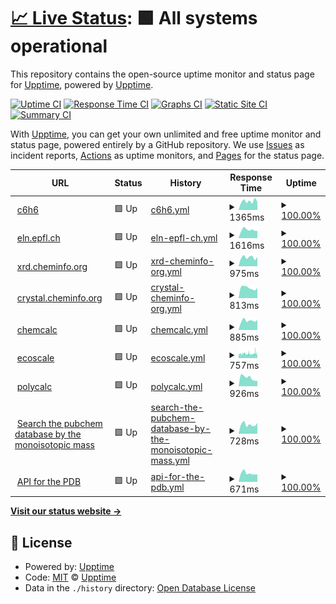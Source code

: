 # [📈 Live Status](https://demo.upptime.js.org): <!--live status--> **🟩 All systems operational**

This repository contains the open-source uptime monitor and status page for [Upptime](https://upptime.js.org), powered by [Upptime](https://github.com/upptime/upptime).

[![Uptime CI](https://github.com/kjappelbaum/cheminfo-status/workflows/Uptime%20CI/badge.svg)](https://github.com/upptime/upptime/actions?query=workflow%3A%22Uptime+CI%22)
[![Response Time CI](https://github.com/kjappelbaum/cheminfo-status/workflows/Response%20Time%20CI/badge.svg)](https://github.com/upptime/upptime/actions?query=workflow%3A%22Response+Time+CI%22)
[![Graphs CI](https://github.com/kjappelbaum/cheminfo-status/workflows/Graphs%20CI/badge.svg)](https://github.com/upptime/upptime/actions?query=workflow%3A%22Graphs+CI%22)
[![Static Site CI](https://github.com/kjappelbaum/cheminfo-status/workflows/Static%20Site%20CI/badge.svg)](https://github.com/upptime/upptime/actions?query=workflow%3A%22Static+Site+CI%22)
[![Summary CI](https://github.com/kjappelbaum/cheminfo-status/workflows/Summary%20CI/badge.svg)](https://github.com/upptime/upptime/actions?query=workflow%3A%22Summary+CI%22)

With [Upptime](https://upptime.js.org), you can get your own unlimited and free uptime monitor and status page, powered entirely by a GitHub repository. We use [Issues](https://github.com/upptime/upptime/issues) as incident reports, [Actions](https://github.com/upptime/upptime/actions) as uptime monitors, and [Pages](https://demo.upptime.js.org) for the status page.

<!--start: status pages-->
<!-- This summary is generated by Upptime (https://github.com/upptime/upptime) -->
<!-- Do not edit this manually, your changes will be overwritten -->
<!-- prettier-ignore -->
| URL | Status | History | Response Time | Uptime |
| --- | ------ | ------- | ------------- | ------ |
| <img alt="" src="https://favicons.githubusercontent.com/www.c6h6.org" height="13"> [c6h6](https://www.c6h6.org/) | 🟩 Up | [c6h6.yml](https://github.com/kjappelbaum/cheminfo-status/commits/HEAD/history/c6h6.yml) | <details><summary><img alt="Response time graph" src="./graphs/c6h6/response-time-week.png" height="20"> 1365ms</summary><br><a href="https://kjappelbaum.github.io/cheminfo-status/history/c6h6"><img alt="Response time 1110" src="https://img.shields.io/endpoint?url=https%3A%2F%2Fraw.githubusercontent.com%2Fkjappelbaum%2Fcheminfo-status%2FHEAD%2Fapi%2Fc6h6%2Fresponse-time.json"></a><br><a href="https://kjappelbaum.github.io/cheminfo-status/history/c6h6"><img alt="24-hour response time 1284" src="https://img.shields.io/endpoint?url=https%3A%2F%2Fraw.githubusercontent.com%2Fkjappelbaum%2Fcheminfo-status%2FHEAD%2Fapi%2Fc6h6%2Fresponse-time-day.json"></a><br><a href="https://kjappelbaum.github.io/cheminfo-status/history/c6h6"><img alt="7-day response time 1365" src="https://img.shields.io/endpoint?url=https%3A%2F%2Fraw.githubusercontent.com%2Fkjappelbaum%2Fcheminfo-status%2FHEAD%2Fapi%2Fc6h6%2Fresponse-time-week.json"></a><br><a href="https://kjappelbaum.github.io/cheminfo-status/history/c6h6"><img alt="30-day response time 1162" src="https://img.shields.io/endpoint?url=https%3A%2F%2Fraw.githubusercontent.com%2Fkjappelbaum%2Fcheminfo-status%2FHEAD%2Fapi%2Fc6h6%2Fresponse-time-month.json"></a><br><a href="https://kjappelbaum.github.io/cheminfo-status/history/c6h6"><img alt="1-year response time 1110" src="https://img.shields.io/endpoint?url=https%3A%2F%2Fraw.githubusercontent.com%2Fkjappelbaum%2Fcheminfo-status%2FHEAD%2Fapi%2Fc6h6%2Fresponse-time-year.json"></a></details> | <details><summary><a href="https://kjappelbaum.github.io/cheminfo-status/history/c6h6">100.00%</a></summary><a href="https://kjappelbaum.github.io/cheminfo-status/history/c6h6"><img alt="All-time uptime 100.00%" src="https://img.shields.io/endpoint?url=https%3A%2F%2Fraw.githubusercontent.com%2Fkjappelbaum%2Fcheminfo-status%2FHEAD%2Fapi%2Fc6h6%2Fuptime.json"></a><br><a href="https://kjappelbaum.github.io/cheminfo-status/history/c6h6"><img alt="24-hour uptime 100.00%" src="https://img.shields.io/endpoint?url=https%3A%2F%2Fraw.githubusercontent.com%2Fkjappelbaum%2Fcheminfo-status%2FHEAD%2Fapi%2Fc6h6%2Fuptime-day.json"></a><br><a href="https://kjappelbaum.github.io/cheminfo-status/history/c6h6"><img alt="7-day uptime 100.00%" src="https://img.shields.io/endpoint?url=https%3A%2F%2Fraw.githubusercontent.com%2Fkjappelbaum%2Fcheminfo-status%2FHEAD%2Fapi%2Fc6h6%2Fuptime-week.json"></a><br><a href="https://kjappelbaum.github.io/cheminfo-status/history/c6h6"><img alt="30-day uptime 100.00%" src="https://img.shields.io/endpoint?url=https%3A%2F%2Fraw.githubusercontent.com%2Fkjappelbaum%2Fcheminfo-status%2FHEAD%2Fapi%2Fc6h6%2Fuptime-month.json"></a><br><a href="https://kjappelbaum.github.io/cheminfo-status/history/c6h6"><img alt="1-year uptime 100.00%" src="https://img.shields.io/endpoint?url=https%3A%2F%2Fraw.githubusercontent.com%2Fkjappelbaum%2Fcheminfo-status%2FHEAD%2Fapi%2Fc6h6%2Fuptime-year.json"></a></details>
| <img alt="" src="https://favicons.githubusercontent.com/eln.epfl.ch" height="13"> [eln.epfl.ch](https://eln.epfl.ch) | 🟩 Up | [eln-epfl-ch.yml](https://github.com/kjappelbaum/cheminfo-status/commits/HEAD/history/eln-epfl-ch.yml) | <details><summary><img alt="Response time graph" src="./graphs/eln-epfl-ch/response-time-week.png" height="20"> 1616ms</summary><br><a href="https://kjappelbaum.github.io/cheminfo-status/history/eln-epfl-ch"><img alt="Response time 1681" src="https://img.shields.io/endpoint?url=https%3A%2F%2Fraw.githubusercontent.com%2Fkjappelbaum%2Fcheminfo-status%2FHEAD%2Fapi%2Feln-epfl-ch%2Fresponse-time.json"></a><br><a href="https://kjappelbaum.github.io/cheminfo-status/history/eln-epfl-ch"><img alt="24-hour response time 1440" src="https://img.shields.io/endpoint?url=https%3A%2F%2Fraw.githubusercontent.com%2Fkjappelbaum%2Fcheminfo-status%2FHEAD%2Fapi%2Feln-epfl-ch%2Fresponse-time-day.json"></a><br><a href="https://kjappelbaum.github.io/cheminfo-status/history/eln-epfl-ch"><img alt="7-day response time 1616" src="https://img.shields.io/endpoint?url=https%3A%2F%2Fraw.githubusercontent.com%2Fkjappelbaum%2Fcheminfo-status%2FHEAD%2Fapi%2Feln-epfl-ch%2Fresponse-time-week.json"></a><br><a href="https://kjappelbaum.github.io/cheminfo-status/history/eln-epfl-ch"><img alt="30-day response time 1904" src="https://img.shields.io/endpoint?url=https%3A%2F%2Fraw.githubusercontent.com%2Fkjappelbaum%2Fcheminfo-status%2FHEAD%2Fapi%2Feln-epfl-ch%2Fresponse-time-month.json"></a><br><a href="https://kjappelbaum.github.io/cheminfo-status/history/eln-epfl-ch"><img alt="1-year response time 1681" src="https://img.shields.io/endpoint?url=https%3A%2F%2Fraw.githubusercontent.com%2Fkjappelbaum%2Fcheminfo-status%2FHEAD%2Fapi%2Feln-epfl-ch%2Fresponse-time-year.json"></a></details> | <details><summary><a href="https://kjappelbaum.github.io/cheminfo-status/history/eln-epfl-ch">100.00%</a></summary><a href="https://kjappelbaum.github.io/cheminfo-status/history/eln-epfl-ch"><img alt="All-time uptime 100.00%" src="https://img.shields.io/endpoint?url=https%3A%2F%2Fraw.githubusercontent.com%2Fkjappelbaum%2Fcheminfo-status%2FHEAD%2Fapi%2Feln-epfl-ch%2Fuptime.json"></a><br><a href="https://kjappelbaum.github.io/cheminfo-status/history/eln-epfl-ch"><img alt="24-hour uptime 100.00%" src="https://img.shields.io/endpoint?url=https%3A%2F%2Fraw.githubusercontent.com%2Fkjappelbaum%2Fcheminfo-status%2FHEAD%2Fapi%2Feln-epfl-ch%2Fuptime-day.json"></a><br><a href="https://kjappelbaum.github.io/cheminfo-status/history/eln-epfl-ch"><img alt="7-day uptime 100.00%" src="https://img.shields.io/endpoint?url=https%3A%2F%2Fraw.githubusercontent.com%2Fkjappelbaum%2Fcheminfo-status%2FHEAD%2Fapi%2Feln-epfl-ch%2Fuptime-week.json"></a><br><a href="https://kjappelbaum.github.io/cheminfo-status/history/eln-epfl-ch"><img alt="30-day uptime 100.00%" src="https://img.shields.io/endpoint?url=https%3A%2F%2Fraw.githubusercontent.com%2Fkjappelbaum%2Fcheminfo-status%2FHEAD%2Fapi%2Feln-epfl-ch%2Fuptime-month.json"></a><br><a href="https://kjappelbaum.github.io/cheminfo-status/history/eln-epfl-ch"><img alt="1-year uptime 100.00%" src="https://img.shields.io/endpoint?url=https%3A%2F%2Fraw.githubusercontent.com%2Fkjappelbaum%2Fcheminfo-status%2FHEAD%2Fapi%2Feln-epfl-ch%2Fuptime-year.json"></a></details>
| <img alt="" src="https://favicons.githubusercontent.com/xrd.cheminfo.org" height="13"> [xrd.cheminfo.org](https://xrd.cheminfo.org) | 🟩 Up | [xrd-cheminfo-org.yml](https://github.com/kjappelbaum/cheminfo-status/commits/HEAD/history/xrd-cheminfo-org.yml) | <details><summary><img alt="Response time graph" src="./graphs/xrd-cheminfo-org/response-time-week.png" height="20"> 975ms</summary><br><a href="https://kjappelbaum.github.io/cheminfo-status/history/xrd-cheminfo-org"><img alt="Response time 928" src="https://img.shields.io/endpoint?url=https%3A%2F%2Fraw.githubusercontent.com%2Fkjappelbaum%2Fcheminfo-status%2FHEAD%2Fapi%2Fxrd-cheminfo-org%2Fresponse-time.json"></a><br><a href="https://kjappelbaum.github.io/cheminfo-status/history/xrd-cheminfo-org"><img alt="24-hour response time 1021" src="https://img.shields.io/endpoint?url=https%3A%2F%2Fraw.githubusercontent.com%2Fkjappelbaum%2Fcheminfo-status%2FHEAD%2Fapi%2Fxrd-cheminfo-org%2Fresponse-time-day.json"></a><br><a href="https://kjappelbaum.github.io/cheminfo-status/history/xrd-cheminfo-org"><img alt="7-day response time 975" src="https://img.shields.io/endpoint?url=https%3A%2F%2Fraw.githubusercontent.com%2Fkjappelbaum%2Fcheminfo-status%2FHEAD%2Fapi%2Fxrd-cheminfo-org%2Fresponse-time-week.json"></a><br><a href="https://kjappelbaum.github.io/cheminfo-status/history/xrd-cheminfo-org"><img alt="30-day response time 942" src="https://img.shields.io/endpoint?url=https%3A%2F%2Fraw.githubusercontent.com%2Fkjappelbaum%2Fcheminfo-status%2FHEAD%2Fapi%2Fxrd-cheminfo-org%2Fresponse-time-month.json"></a><br><a href="https://kjappelbaum.github.io/cheminfo-status/history/xrd-cheminfo-org"><img alt="1-year response time 928" src="https://img.shields.io/endpoint?url=https%3A%2F%2Fraw.githubusercontent.com%2Fkjappelbaum%2Fcheminfo-status%2FHEAD%2Fapi%2Fxrd-cheminfo-org%2Fresponse-time-year.json"></a></details> | <details><summary><a href="https://kjappelbaum.github.io/cheminfo-status/history/xrd-cheminfo-org">100.00%</a></summary><a href="https://kjappelbaum.github.io/cheminfo-status/history/xrd-cheminfo-org"><img alt="All-time uptime 100.00%" src="https://img.shields.io/endpoint?url=https%3A%2F%2Fraw.githubusercontent.com%2Fkjappelbaum%2Fcheminfo-status%2FHEAD%2Fapi%2Fxrd-cheminfo-org%2Fuptime.json"></a><br><a href="https://kjappelbaum.github.io/cheminfo-status/history/xrd-cheminfo-org"><img alt="24-hour uptime 100.00%" src="https://img.shields.io/endpoint?url=https%3A%2F%2Fraw.githubusercontent.com%2Fkjappelbaum%2Fcheminfo-status%2FHEAD%2Fapi%2Fxrd-cheminfo-org%2Fuptime-day.json"></a><br><a href="https://kjappelbaum.github.io/cheminfo-status/history/xrd-cheminfo-org"><img alt="7-day uptime 100.00%" src="https://img.shields.io/endpoint?url=https%3A%2F%2Fraw.githubusercontent.com%2Fkjappelbaum%2Fcheminfo-status%2FHEAD%2Fapi%2Fxrd-cheminfo-org%2Fuptime-week.json"></a><br><a href="https://kjappelbaum.github.io/cheminfo-status/history/xrd-cheminfo-org"><img alt="30-day uptime 100.00%" src="https://img.shields.io/endpoint?url=https%3A%2F%2Fraw.githubusercontent.com%2Fkjappelbaum%2Fcheminfo-status%2FHEAD%2Fapi%2Fxrd-cheminfo-org%2Fuptime-month.json"></a><br><a href="https://kjappelbaum.github.io/cheminfo-status/history/xrd-cheminfo-org"><img alt="1-year uptime 100.00%" src="https://img.shields.io/endpoint?url=https%3A%2F%2Fraw.githubusercontent.com%2Fkjappelbaum%2Fcheminfo-status%2FHEAD%2Fapi%2Fxrd-cheminfo-org%2Fuptime-year.json"></a></details>
| <img alt="" src="https://favicons.githubusercontent.com/crystal.cheminfo.org" height="13"> [crystal.cheminfo.org](https://crystal.cheminfo.org/) | 🟩 Up | [crystal-cheminfo-org.yml](https://github.com/kjappelbaum/cheminfo-status/commits/HEAD/history/crystal-cheminfo-org.yml) | <details><summary><img alt="Response time graph" src="./graphs/crystal-cheminfo-org/response-time-week.png" height="20"> 813ms</summary><br><a href="https://kjappelbaum.github.io/cheminfo-status/history/crystal-cheminfo-org"><img alt="Response time 805" src="https://img.shields.io/endpoint?url=https%3A%2F%2Fraw.githubusercontent.com%2Fkjappelbaum%2Fcheminfo-status%2FHEAD%2Fapi%2Fcrystal-cheminfo-org%2Fresponse-time.json"></a><br><a href="https://kjappelbaum.github.io/cheminfo-status/history/crystal-cheminfo-org"><img alt="24-hour response time 811" src="https://img.shields.io/endpoint?url=https%3A%2F%2Fraw.githubusercontent.com%2Fkjappelbaum%2Fcheminfo-status%2FHEAD%2Fapi%2Fcrystal-cheminfo-org%2Fresponse-time-day.json"></a><br><a href="https://kjappelbaum.github.io/cheminfo-status/history/crystal-cheminfo-org"><img alt="7-day response time 813" src="https://img.shields.io/endpoint?url=https%3A%2F%2Fraw.githubusercontent.com%2Fkjappelbaum%2Fcheminfo-status%2FHEAD%2Fapi%2Fcrystal-cheminfo-org%2Fresponse-time-week.json"></a><br><a href="https://kjappelbaum.github.io/cheminfo-status/history/crystal-cheminfo-org"><img alt="30-day response time 827" src="https://img.shields.io/endpoint?url=https%3A%2F%2Fraw.githubusercontent.com%2Fkjappelbaum%2Fcheminfo-status%2FHEAD%2Fapi%2Fcrystal-cheminfo-org%2Fresponse-time-month.json"></a><br><a href="https://kjappelbaum.github.io/cheminfo-status/history/crystal-cheminfo-org"><img alt="1-year response time 805" src="https://img.shields.io/endpoint?url=https%3A%2F%2Fraw.githubusercontent.com%2Fkjappelbaum%2Fcheminfo-status%2FHEAD%2Fapi%2Fcrystal-cheminfo-org%2Fresponse-time-year.json"></a></details> | <details><summary><a href="https://kjappelbaum.github.io/cheminfo-status/history/crystal-cheminfo-org">100.00%</a></summary><a href="https://kjappelbaum.github.io/cheminfo-status/history/crystal-cheminfo-org"><img alt="All-time uptime 100.00%" src="https://img.shields.io/endpoint?url=https%3A%2F%2Fraw.githubusercontent.com%2Fkjappelbaum%2Fcheminfo-status%2FHEAD%2Fapi%2Fcrystal-cheminfo-org%2Fuptime.json"></a><br><a href="https://kjappelbaum.github.io/cheminfo-status/history/crystal-cheminfo-org"><img alt="24-hour uptime 100.00%" src="https://img.shields.io/endpoint?url=https%3A%2F%2Fraw.githubusercontent.com%2Fkjappelbaum%2Fcheminfo-status%2FHEAD%2Fapi%2Fcrystal-cheminfo-org%2Fuptime-day.json"></a><br><a href="https://kjappelbaum.github.io/cheminfo-status/history/crystal-cheminfo-org"><img alt="7-day uptime 100.00%" src="https://img.shields.io/endpoint?url=https%3A%2F%2Fraw.githubusercontent.com%2Fkjappelbaum%2Fcheminfo-status%2FHEAD%2Fapi%2Fcrystal-cheminfo-org%2Fuptime-week.json"></a><br><a href="https://kjappelbaum.github.io/cheminfo-status/history/crystal-cheminfo-org"><img alt="30-day uptime 100.00%" src="https://img.shields.io/endpoint?url=https%3A%2F%2Fraw.githubusercontent.com%2Fkjappelbaum%2Fcheminfo-status%2FHEAD%2Fapi%2Fcrystal-cheminfo-org%2Fuptime-month.json"></a><br><a href="https://kjappelbaum.github.io/cheminfo-status/history/crystal-cheminfo-org"><img alt="1-year uptime 100.00%" src="https://img.shields.io/endpoint?url=https%3A%2F%2Fraw.githubusercontent.com%2Fkjappelbaum%2Fcheminfo-status%2FHEAD%2Fapi%2Fcrystal-cheminfo-org%2Fuptime-year.json"></a></details>
| <img alt="" src="https://favicons.githubusercontent.com/www.chemcalc.org" height="13"> [chemcalc](https://www.chemcalc.org/) | 🟩 Up | [chemcalc.yml](https://github.com/kjappelbaum/cheminfo-status/commits/HEAD/history/chemcalc.yml) | <details><summary><img alt="Response time graph" src="./graphs/chemcalc/response-time-week.png" height="20"> 885ms</summary><br><a href="https://kjappelbaum.github.io/cheminfo-status/history/chemcalc"><img alt="Response time 793" src="https://img.shields.io/endpoint?url=https%3A%2F%2Fraw.githubusercontent.com%2Fkjappelbaum%2Fcheminfo-status%2FHEAD%2Fapi%2Fchemcalc%2Fresponse-time.json"></a><br><a href="https://kjappelbaum.github.io/cheminfo-status/history/chemcalc"><img alt="24-hour response time 947" src="https://img.shields.io/endpoint?url=https%3A%2F%2Fraw.githubusercontent.com%2Fkjappelbaum%2Fcheminfo-status%2FHEAD%2Fapi%2Fchemcalc%2Fresponse-time-day.json"></a><br><a href="https://kjappelbaum.github.io/cheminfo-status/history/chemcalc"><img alt="7-day response time 885" src="https://img.shields.io/endpoint?url=https%3A%2F%2Fraw.githubusercontent.com%2Fkjappelbaum%2Fcheminfo-status%2FHEAD%2Fapi%2Fchemcalc%2Fresponse-time-week.json"></a><br><a href="https://kjappelbaum.github.io/cheminfo-status/history/chemcalc"><img alt="30-day response time 836" src="https://img.shields.io/endpoint?url=https%3A%2F%2Fraw.githubusercontent.com%2Fkjappelbaum%2Fcheminfo-status%2FHEAD%2Fapi%2Fchemcalc%2Fresponse-time-month.json"></a><br><a href="https://kjappelbaum.github.io/cheminfo-status/history/chemcalc"><img alt="1-year response time 793" src="https://img.shields.io/endpoint?url=https%3A%2F%2Fraw.githubusercontent.com%2Fkjappelbaum%2Fcheminfo-status%2FHEAD%2Fapi%2Fchemcalc%2Fresponse-time-year.json"></a></details> | <details><summary><a href="https://kjappelbaum.github.io/cheminfo-status/history/chemcalc">100.00%</a></summary><a href="https://kjappelbaum.github.io/cheminfo-status/history/chemcalc"><img alt="All-time uptime 100.00%" src="https://img.shields.io/endpoint?url=https%3A%2F%2Fraw.githubusercontent.com%2Fkjappelbaum%2Fcheminfo-status%2FHEAD%2Fapi%2Fchemcalc%2Fuptime.json"></a><br><a href="https://kjappelbaum.github.io/cheminfo-status/history/chemcalc"><img alt="24-hour uptime 100.00%" src="https://img.shields.io/endpoint?url=https%3A%2F%2Fraw.githubusercontent.com%2Fkjappelbaum%2Fcheminfo-status%2FHEAD%2Fapi%2Fchemcalc%2Fuptime-day.json"></a><br><a href="https://kjappelbaum.github.io/cheminfo-status/history/chemcalc"><img alt="7-day uptime 100.00%" src="https://img.shields.io/endpoint?url=https%3A%2F%2Fraw.githubusercontent.com%2Fkjappelbaum%2Fcheminfo-status%2FHEAD%2Fapi%2Fchemcalc%2Fuptime-week.json"></a><br><a href="https://kjappelbaum.github.io/cheminfo-status/history/chemcalc"><img alt="30-day uptime 100.00%" src="https://img.shields.io/endpoint?url=https%3A%2F%2Fraw.githubusercontent.com%2Fkjappelbaum%2Fcheminfo-status%2FHEAD%2Fapi%2Fchemcalc%2Fuptime-month.json"></a><br><a href="https://kjappelbaum.github.io/cheminfo-status/history/chemcalc"><img alt="1-year uptime 100.00%" src="https://img.shields.io/endpoint?url=https%3A%2F%2Fraw.githubusercontent.com%2Fkjappelbaum%2Fcheminfo-status%2FHEAD%2Fapi%2Fchemcalc%2Fuptime-year.json"></a></details>
| <img alt="" src="https://favicons.githubusercontent.com/ecoscale.cheminfo.org" height="13"> [ecoscale](http://ecoscale.cheminfo.org/) | 🟩 Up | [ecoscale.yml](https://github.com/kjappelbaum/cheminfo-status/commits/HEAD/history/ecoscale.yml) | <details><summary><img alt="Response time graph" src="./graphs/ecoscale/response-time-week.png" height="20"> 757ms</summary><br><a href="https://kjappelbaum.github.io/cheminfo-status/history/ecoscale"><img alt="Response time 709" src="https://img.shields.io/endpoint?url=https%3A%2F%2Fraw.githubusercontent.com%2Fkjappelbaum%2Fcheminfo-status%2FHEAD%2Fapi%2Fecoscale%2Fresponse-time.json"></a><br><a href="https://kjappelbaum.github.io/cheminfo-status/history/ecoscale"><img alt="24-hour response time 821" src="https://img.shields.io/endpoint?url=https%3A%2F%2Fraw.githubusercontent.com%2Fkjappelbaum%2Fcheminfo-status%2FHEAD%2Fapi%2Fecoscale%2Fresponse-time-day.json"></a><br><a href="https://kjappelbaum.github.io/cheminfo-status/history/ecoscale"><img alt="7-day response time 757" src="https://img.shields.io/endpoint?url=https%3A%2F%2Fraw.githubusercontent.com%2Fkjappelbaum%2Fcheminfo-status%2FHEAD%2Fapi%2Fecoscale%2Fresponse-time-week.json"></a><br><a href="https://kjappelbaum.github.io/cheminfo-status/history/ecoscale"><img alt="30-day response time 721" src="https://img.shields.io/endpoint?url=https%3A%2F%2Fraw.githubusercontent.com%2Fkjappelbaum%2Fcheminfo-status%2FHEAD%2Fapi%2Fecoscale%2Fresponse-time-month.json"></a><br><a href="https://kjappelbaum.github.io/cheminfo-status/history/ecoscale"><img alt="1-year response time 709" src="https://img.shields.io/endpoint?url=https%3A%2F%2Fraw.githubusercontent.com%2Fkjappelbaum%2Fcheminfo-status%2FHEAD%2Fapi%2Fecoscale%2Fresponse-time-year.json"></a></details> | <details><summary><a href="https://kjappelbaum.github.io/cheminfo-status/history/ecoscale">100.00%</a></summary><a href="https://kjappelbaum.github.io/cheminfo-status/history/ecoscale"><img alt="All-time uptime 100.00%" src="https://img.shields.io/endpoint?url=https%3A%2F%2Fraw.githubusercontent.com%2Fkjappelbaum%2Fcheminfo-status%2FHEAD%2Fapi%2Fecoscale%2Fuptime.json"></a><br><a href="https://kjappelbaum.github.io/cheminfo-status/history/ecoscale"><img alt="24-hour uptime 100.00%" src="https://img.shields.io/endpoint?url=https%3A%2F%2Fraw.githubusercontent.com%2Fkjappelbaum%2Fcheminfo-status%2FHEAD%2Fapi%2Fecoscale%2Fuptime-day.json"></a><br><a href="https://kjappelbaum.github.io/cheminfo-status/history/ecoscale"><img alt="7-day uptime 100.00%" src="https://img.shields.io/endpoint?url=https%3A%2F%2Fraw.githubusercontent.com%2Fkjappelbaum%2Fcheminfo-status%2FHEAD%2Fapi%2Fecoscale%2Fuptime-week.json"></a><br><a href="https://kjappelbaum.github.io/cheminfo-status/history/ecoscale"><img alt="30-day uptime 100.00%" src="https://img.shields.io/endpoint?url=https%3A%2F%2Fraw.githubusercontent.com%2Fkjappelbaum%2Fcheminfo-status%2FHEAD%2Fapi%2Fecoscale%2Fuptime-month.json"></a><br><a href="https://kjappelbaum.github.io/cheminfo-status/history/ecoscale"><img alt="1-year uptime 100.00%" src="https://img.shields.io/endpoint?url=https%3A%2F%2Fraw.githubusercontent.com%2Fkjappelbaum%2Fcheminfo-status%2FHEAD%2Fapi%2Fecoscale%2Fuptime-year.json"></a></details>
| <img alt="" src="https://favicons.githubusercontent.com/www.polycalc.org" height="13"> [polycalc](https://www.polycalc.org/) | 🟩 Up | [polycalc.yml](https://github.com/kjappelbaum/cheminfo-status/commits/HEAD/history/polycalc.yml) | <details><summary><img alt="Response time graph" src="./graphs/polycalc/response-time-week.png" height="20"> 926ms</summary><br><a href="https://kjappelbaum.github.io/cheminfo-status/history/polycalc"><img alt="Response time 863" src="https://img.shields.io/endpoint?url=https%3A%2F%2Fraw.githubusercontent.com%2Fkjappelbaum%2Fcheminfo-status%2FHEAD%2Fapi%2Fpolycalc%2Fresponse-time.json"></a><br><a href="https://kjappelbaum.github.io/cheminfo-status/history/polycalc"><img alt="24-hour response time 594" src="https://img.shields.io/endpoint?url=https%3A%2F%2Fraw.githubusercontent.com%2Fkjappelbaum%2Fcheminfo-status%2FHEAD%2Fapi%2Fpolycalc%2Fresponse-time-day.json"></a><br><a href="https://kjappelbaum.github.io/cheminfo-status/history/polycalc"><img alt="7-day response time 926" src="https://img.shields.io/endpoint?url=https%3A%2F%2Fraw.githubusercontent.com%2Fkjappelbaum%2Fcheminfo-status%2FHEAD%2Fapi%2Fpolycalc%2Fresponse-time-week.json"></a><br><a href="https://kjappelbaum.github.io/cheminfo-status/history/polycalc"><img alt="30-day response time 964" src="https://img.shields.io/endpoint?url=https%3A%2F%2Fraw.githubusercontent.com%2Fkjappelbaum%2Fcheminfo-status%2FHEAD%2Fapi%2Fpolycalc%2Fresponse-time-month.json"></a><br><a href="https://kjappelbaum.github.io/cheminfo-status/history/polycalc"><img alt="1-year response time 863" src="https://img.shields.io/endpoint?url=https%3A%2F%2Fraw.githubusercontent.com%2Fkjappelbaum%2Fcheminfo-status%2FHEAD%2Fapi%2Fpolycalc%2Fresponse-time-year.json"></a></details> | <details><summary><a href="https://kjappelbaum.github.io/cheminfo-status/history/polycalc">100.00%</a></summary><a href="https://kjappelbaum.github.io/cheminfo-status/history/polycalc"><img alt="All-time uptime 100.00%" src="https://img.shields.io/endpoint?url=https%3A%2F%2Fraw.githubusercontent.com%2Fkjappelbaum%2Fcheminfo-status%2FHEAD%2Fapi%2Fpolycalc%2Fuptime.json"></a><br><a href="https://kjappelbaum.github.io/cheminfo-status/history/polycalc"><img alt="24-hour uptime 100.00%" src="https://img.shields.io/endpoint?url=https%3A%2F%2Fraw.githubusercontent.com%2Fkjappelbaum%2Fcheminfo-status%2FHEAD%2Fapi%2Fpolycalc%2Fuptime-day.json"></a><br><a href="https://kjappelbaum.github.io/cheminfo-status/history/polycalc"><img alt="7-day uptime 100.00%" src="https://img.shields.io/endpoint?url=https%3A%2F%2Fraw.githubusercontent.com%2Fkjappelbaum%2Fcheminfo-status%2FHEAD%2Fapi%2Fpolycalc%2Fuptime-week.json"></a><br><a href="https://kjappelbaum.github.io/cheminfo-status/history/polycalc"><img alt="30-day uptime 100.00%" src="https://img.shields.io/endpoint?url=https%3A%2F%2Fraw.githubusercontent.com%2Fkjappelbaum%2Fcheminfo-status%2FHEAD%2Fapi%2Fpolycalc%2Fuptime-month.json"></a><br><a href="https://kjappelbaum.github.io/cheminfo-status/history/polycalc"><img alt="1-year uptime 100.00%" src="https://img.shields.io/endpoint?url=https%3A%2F%2Fraw.githubusercontent.com%2Fkjappelbaum%2Fcheminfo-status%2FHEAD%2Fapi%2Fpolycalc%2Fuptime-year.json"></a></details>
| <img alt="" src="https://favicons.githubusercontent.com/pubchem.cheminfo.org" height="13"> [Search the pubchem database by the monoisotopic mass](https://pubchem.cheminfo.org/) | 🟩 Up | [search-the-pubchem-database-by-the-monoisotopic-mass.yml](https://github.com/kjappelbaum/cheminfo-status/commits/HEAD/history/search-the-pubchem-database-by-the-monoisotopic-mass.yml) | <details><summary><img alt="Response time graph" src="./graphs/search-the-pubchem-database-by-the-monoisotopic-mass/response-time-week.png" height="20"> 728ms</summary><br><a href="https://kjappelbaum.github.io/cheminfo-status/history/search-the-pubchem-database-by-the-monoisotopic-mass"><img alt="Response time 710" src="https://img.shields.io/endpoint?url=https%3A%2F%2Fraw.githubusercontent.com%2Fkjappelbaum%2Fcheminfo-status%2FHEAD%2Fapi%2Fsearch-the-pubchem-database-by-the-monoisotopic-mass%2Fresponse-time.json"></a><br><a href="https://kjappelbaum.github.io/cheminfo-status/history/search-the-pubchem-database-by-the-monoisotopic-mass"><img alt="24-hour response time 838" src="https://img.shields.io/endpoint?url=https%3A%2F%2Fraw.githubusercontent.com%2Fkjappelbaum%2Fcheminfo-status%2FHEAD%2Fapi%2Fsearch-the-pubchem-database-by-the-monoisotopic-mass%2Fresponse-time-day.json"></a><br><a href="https://kjappelbaum.github.io/cheminfo-status/history/search-the-pubchem-database-by-the-monoisotopic-mass"><img alt="7-day response time 728" src="https://img.shields.io/endpoint?url=https%3A%2F%2Fraw.githubusercontent.com%2Fkjappelbaum%2Fcheminfo-status%2FHEAD%2Fapi%2Fsearch-the-pubchem-database-by-the-monoisotopic-mass%2Fresponse-time-week.json"></a><br><a href="https://kjappelbaum.github.io/cheminfo-status/history/search-the-pubchem-database-by-the-monoisotopic-mass"><img alt="30-day response time 724" src="https://img.shields.io/endpoint?url=https%3A%2F%2Fraw.githubusercontent.com%2Fkjappelbaum%2Fcheminfo-status%2FHEAD%2Fapi%2Fsearch-the-pubchem-database-by-the-monoisotopic-mass%2Fresponse-time-month.json"></a><br><a href="https://kjappelbaum.github.io/cheminfo-status/history/search-the-pubchem-database-by-the-monoisotopic-mass"><img alt="1-year response time 710" src="https://img.shields.io/endpoint?url=https%3A%2F%2Fraw.githubusercontent.com%2Fkjappelbaum%2Fcheminfo-status%2FHEAD%2Fapi%2Fsearch-the-pubchem-database-by-the-monoisotopic-mass%2Fresponse-time-year.json"></a></details> | <details><summary><a href="https://kjappelbaum.github.io/cheminfo-status/history/search-the-pubchem-database-by-the-monoisotopic-mass">100.00%</a></summary><a href="https://kjappelbaum.github.io/cheminfo-status/history/search-the-pubchem-database-by-the-monoisotopic-mass"><img alt="All-time uptime 100.00%" src="https://img.shields.io/endpoint?url=https%3A%2F%2Fraw.githubusercontent.com%2Fkjappelbaum%2Fcheminfo-status%2FHEAD%2Fapi%2Fsearch-the-pubchem-database-by-the-monoisotopic-mass%2Fuptime.json"></a><br><a href="https://kjappelbaum.github.io/cheminfo-status/history/search-the-pubchem-database-by-the-monoisotopic-mass"><img alt="24-hour uptime 100.00%" src="https://img.shields.io/endpoint?url=https%3A%2F%2Fraw.githubusercontent.com%2Fkjappelbaum%2Fcheminfo-status%2FHEAD%2Fapi%2Fsearch-the-pubchem-database-by-the-monoisotopic-mass%2Fuptime-day.json"></a><br><a href="https://kjappelbaum.github.io/cheminfo-status/history/search-the-pubchem-database-by-the-monoisotopic-mass"><img alt="7-day uptime 100.00%" src="https://img.shields.io/endpoint?url=https%3A%2F%2Fraw.githubusercontent.com%2Fkjappelbaum%2Fcheminfo-status%2FHEAD%2Fapi%2Fsearch-the-pubchem-database-by-the-monoisotopic-mass%2Fuptime-week.json"></a><br><a href="https://kjappelbaum.github.io/cheminfo-status/history/search-the-pubchem-database-by-the-monoisotopic-mass"><img alt="30-day uptime 100.00%" src="https://img.shields.io/endpoint?url=https%3A%2F%2Fraw.githubusercontent.com%2Fkjappelbaum%2Fcheminfo-status%2FHEAD%2Fapi%2Fsearch-the-pubchem-database-by-the-monoisotopic-mass%2Fuptime-month.json"></a><br><a href="https://kjappelbaum.github.io/cheminfo-status/history/search-the-pubchem-database-by-the-monoisotopic-mass"><img alt="1-year uptime 100.00%" src="https://img.shields.io/endpoint?url=https%3A%2F%2Fraw.githubusercontent.com%2Fkjappelbaum%2Fcheminfo-status%2FHEAD%2Fapi%2Fsearch-the-pubchem-database-by-the-monoisotopic-mass%2Fuptime-year.json"></a></details>
| <img alt="" src="https://favicons.githubusercontent.com/pdb.cheminfo.org" height="13"> [API for the PDB](https://pdb.cheminfo.org/) | 🟩 Up | [api-for-the-pdb.yml](https://github.com/kjappelbaum/cheminfo-status/commits/HEAD/history/api-for-the-pdb.yml) | <details><summary><img alt="Response time graph" src="./graphs/api-for-the-pdb/response-time-week.png" height="20"> 671ms</summary><br><a href="https://kjappelbaum.github.io/cheminfo-status/history/api-for-the-pdb"><img alt="Response time 706" src="https://img.shields.io/endpoint?url=https%3A%2F%2Fraw.githubusercontent.com%2Fkjappelbaum%2Fcheminfo-status%2FHEAD%2Fapi%2Fapi-for-the-pdb%2Fresponse-time.json"></a><br><a href="https://kjappelbaum.github.io/cheminfo-status/history/api-for-the-pdb"><img alt="24-hour response time 589" src="https://img.shields.io/endpoint?url=https%3A%2F%2Fraw.githubusercontent.com%2Fkjappelbaum%2Fcheminfo-status%2FHEAD%2Fapi%2Fapi-for-the-pdb%2Fresponse-time-day.json"></a><br><a href="https://kjappelbaum.github.io/cheminfo-status/history/api-for-the-pdb"><img alt="7-day response time 671" src="https://img.shields.io/endpoint?url=https%3A%2F%2Fraw.githubusercontent.com%2Fkjappelbaum%2Fcheminfo-status%2FHEAD%2Fapi%2Fapi-for-the-pdb%2Fresponse-time-week.json"></a><br><a href="https://kjappelbaum.github.io/cheminfo-status/history/api-for-the-pdb"><img alt="30-day response time 697" src="https://img.shields.io/endpoint?url=https%3A%2F%2Fraw.githubusercontent.com%2Fkjappelbaum%2Fcheminfo-status%2FHEAD%2Fapi%2Fapi-for-the-pdb%2Fresponse-time-month.json"></a><br><a href="https://kjappelbaum.github.io/cheminfo-status/history/api-for-the-pdb"><img alt="1-year response time 706" src="https://img.shields.io/endpoint?url=https%3A%2F%2Fraw.githubusercontent.com%2Fkjappelbaum%2Fcheminfo-status%2FHEAD%2Fapi%2Fapi-for-the-pdb%2Fresponse-time-year.json"></a></details> | <details><summary><a href="https://kjappelbaum.github.io/cheminfo-status/history/api-for-the-pdb">100.00%</a></summary><a href="https://kjappelbaum.github.io/cheminfo-status/history/api-for-the-pdb"><img alt="All-time uptime 100.00%" src="https://img.shields.io/endpoint?url=https%3A%2F%2Fraw.githubusercontent.com%2Fkjappelbaum%2Fcheminfo-status%2FHEAD%2Fapi%2Fapi-for-the-pdb%2Fuptime.json"></a><br><a href="https://kjappelbaum.github.io/cheminfo-status/history/api-for-the-pdb"><img alt="24-hour uptime 100.00%" src="https://img.shields.io/endpoint?url=https%3A%2F%2Fraw.githubusercontent.com%2Fkjappelbaum%2Fcheminfo-status%2FHEAD%2Fapi%2Fapi-for-the-pdb%2Fuptime-day.json"></a><br><a href="https://kjappelbaum.github.io/cheminfo-status/history/api-for-the-pdb"><img alt="7-day uptime 100.00%" src="https://img.shields.io/endpoint?url=https%3A%2F%2Fraw.githubusercontent.com%2Fkjappelbaum%2Fcheminfo-status%2FHEAD%2Fapi%2Fapi-for-the-pdb%2Fuptime-week.json"></a><br><a href="https://kjappelbaum.github.io/cheminfo-status/history/api-for-the-pdb"><img alt="30-day uptime 100.00%" src="https://img.shields.io/endpoint?url=https%3A%2F%2Fraw.githubusercontent.com%2Fkjappelbaum%2Fcheminfo-status%2FHEAD%2Fapi%2Fapi-for-the-pdb%2Fuptime-month.json"></a><br><a href="https://kjappelbaum.github.io/cheminfo-status/history/api-for-the-pdb"><img alt="1-year uptime 100.00%" src="https://img.shields.io/endpoint?url=https%3A%2F%2Fraw.githubusercontent.com%2Fkjappelbaum%2Fcheminfo-status%2FHEAD%2Fapi%2Fapi-for-the-pdb%2Fuptime-year.json"></a></details>

<!--end: status pages-->

[**Visit our status website →**](https://demo.upptime.js.org)

## 📄 License

- Powered by: [Upptime](https://github.com/upptime/upptime)
- Code: [MIT](./LICENSE) © [Upptime](https://upptime.js.org)
- Data in the `./history` directory: [Open Database License](https://opendatacommons.org/licenses/odbl/1-0/)
